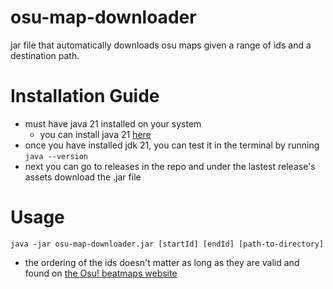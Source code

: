# osu-map-downloader
jar file that automatically downloads osu maps given a range of ids and a destination path.

# Installation Guide
- must have java 21 installed on your system
  - you can install java 21 [here](https://www.oracle.com/java/technologies/downloads/)
- once you have installed jdk 21, you can test it in the terminal by running `java --version`
- next you can go to releases in the repo and under the lastest release's assets download the .jar file

# Usage

```jshell
java -jar osu-map-downloader.jar [startId] [endId] [path-to-directory]
```
- the ordering of the ids doesn't matter as long as they are valid and found on [the Osu! beatmaps website](https://osu.ppy.sh/beatmaps/packs)

